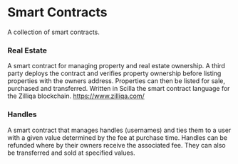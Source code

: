 # Smart Contracts
A collection of smart contracts.

### Real Estate
A smart contract for managing property and real estate ownership. A third party deploys the contract and verifies property ownership
before listing properties with the owners address. Properties can then be listed for sale, purchased and transferred. Written in Scilla the smart contract language for the Zilliqa blockchain. https://www.zilliqa.com/

### Handles
A smart contract that manages handles (usernames) and ties them to a user with a given value determined by the fee at purchase time. Handles can be refunded where by their owners receive the associated fee. They can also be transferred and sold at specified values.
